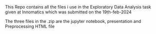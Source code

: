 This Repo contains all the files i use in the Exploratory Data Analysis task given at Innomatics which was submitted on the 19th-feb-2024

The three files in the .zip are the jupyter notebook, presentation and Preprocessing HTML file
